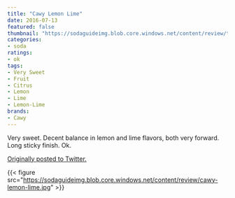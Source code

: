 ```yaml
---
title: "Cawy Lemon Lime"
date: 2016-07-13
featured: false
thumbnail: "https://sodaguideimg.blob.core.windows.net/content/review/thumbs/cawy-lemon-lime.jpg"
categories:
- soda
ratings:
- ok
tags:
- Very Sweet
- Fruit
- Citrus
- Lemon
- Lime
- Lemon-Lime
brands:
- Cawy
---
```


Very sweet. Decent balance in lemon and lime flavors, both very forward. Long sticky finish. Ok.

[Originally posted to Twitter.](https://twitter.com/Cavorter/status/753279554295390209)

{{< figure src="https://sodaguideimg.blob.core.windows.net/content/review/cawy-lemon-lime.jpg" >}}

